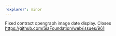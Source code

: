 ```yaml
---
'explorer': minor
---
```


Fixed contract opengraph image date display. Closes https://github.com/SiaFoundation/web/issues/961
